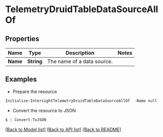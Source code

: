 # TelemetryDruidTableDataSourceAllOf
## Properties

Name | Type | Description | Notes
------------ | ------------- | ------------- | -------------
**Name** | **String** | The name of a data source. | 

## Examples

- Prepare the resource
```powershell
Initialize-IntersightTelemetryDruidTableDataSourceAllOf  -Name null
```

- Convert the resource to JSON
```powershell
$ | Convert-ToJSON
```

[[Back to Model list]](../README.md#documentation-for-models) [[Back to API list]](../README.md#documentation-for-api-endpoints) [[Back to README]](../README.md)

